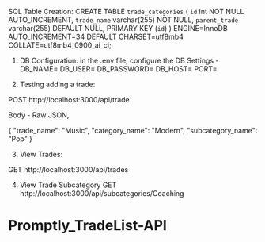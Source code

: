 SQL Table Creation:
CREATE TABLE `trade_categories` (
  `id` int NOT NULL AUTO_INCREMENT,
  `trade_name` varchar(255) NOT NULL,
  `parent_trade` varchar(255) DEFAULT NULL,
  PRIMARY KEY (`id`)
) ENGINE=InnoDB AUTO_INCREMENT=34 DEFAULT CHARSET=utf8mb4 COLLATE=utf8mb4_0900_ai_ci;


1. DB Configuration:
in the .env file, configure the DB Settings -
DB_NAME=
DB_USER=
DB_PASSWORD=
DB_HOST=
PORT=

2. Testing adding a trade:

POST
http://localhost:3000/api/trade

Body - Raw JSON,

{
  "trade_name": "Music",
  "category_name": "Modern",
  "subcategory_name": "Pop"
}

3. View Trades:

GET
http://localhost:3000/api/trades

4. View Trade Subcategory
GET
http://localhost:3000/api/subcategories/Coaching
# Promptly_TradeList-API
